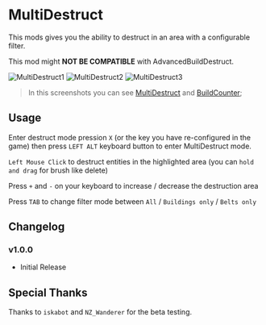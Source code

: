 # MultiDestruct

This mods gives you the ability to destruct in an area with a configurable filter.

This mod might **NOT BE COMPATIBLE** with AdvancedBuildDestruct.

![MultiDestruct1](https://github.com/DysonSphereMod/QOL/blob/master/MultiDestruct/screenshot.jpg?raw=true)
![MultiDestruct2](https://github.com/DysonSphereMod/QOL/blob/master/MultiDestruct/screenshot2.jpg?raw=true)
![MultiDestruct3](https://github.com/DysonSphereMod/QOL/blob/master/MultiDestruct/screenshot3.jpg?raw=true)
> In this screenshots you can see [MultiDestruct](https://dsp.thunderstore.io/package/brokenmass/MultiDestruct/) and [BuildCounter](https://dsp.thunderstore.io/package/brokenmass/BuildCounter/);


## Usage

Enter destruct mode pression `X` (or the key you have re-configured in the game) then press `LEFT ALT` keyboard button to enter MultiDestruct mode.

`Left Mouse Click` to destruct entities in the highlighted area (you can `hold and drag` for brush like delete)

Press `+` and `-` on your keyboard to increase / decrease the destruction area

Press `TAB` to change filter mode between `All` / `Buildings only` / `Belts only`


## Changelog

### v1.0.0

- Initial Release


## Special Thanks

Thanks to `iskabot` and `NZ_Wanderer` for the beta testing.